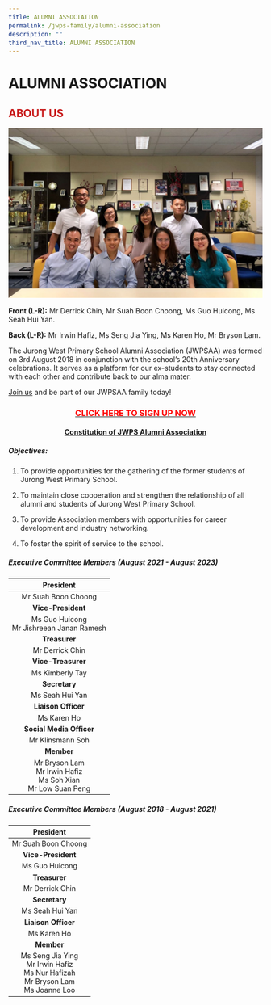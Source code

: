 ```yaml
---
title: ALUMNI ASSOCIATION
permalink: /jwps-family/alumni-association
description: ""
third_nav_title: ALUMNI ASSOCIATION
---
```

# ALUMNI ASSOCIATION
## <span style = "color: #c81b1b"> <b>ABOUT US</b> </span> 

![](/images/JWPS%20Family/Group%20Photo.jpeg)

**Front (L-R):** Mr Derrick Chin, Mr Suah Boon Choong, Ms Guo Huicong, Ms Seah Hui Yan.

**Back (L-R):** Mr Irwin Hafiz, Ms Seng Jia Ying, Ms Karen Ho, Mr Bryson Lam.

  
The Jurong West Primary School Alumni Association (JWPSAA) was formed on 3rd August 2018 in conjunction with the school’s 20th Anniversary celebrations. It serves as a platform for our ex-students to stay connected with each other and contribute back to our alma mater.

<a href="/jwps-family/ALUMNI-ASSOCIATION/membership" target = "_blank">Join us</a> and be part of our JWPSAA family today!

<h3><p style="text-align: center"><a href="/jwps-family/ALUMNI-ASSOCIATION/membership" target = "_blank"><font color="#ff0000">CLICK HERE TO SIGN UP NOW</font></a></p></h3>

<h4><p style="text-align: center;"><a href="/files/JWPS%20Family/Constitution%20of%20JWPS%20Alumni%20Association.pdf" target = "_blank">Constitution of JWPS Alumni Association</a></p></h4>

##### Objectives:

1.  To provide opportunities for the gathering of the former students of Jurong West Primary School.
    
2.  To maintain close cooperation and strengthen the relationship of all alumni and students of Jurong West Primary School.
    
3.  To provide Association members with opportunities for career development and industry networking.
    
4.  To foster the spirit of service to the school.
    
##### Executive Committee Members (August 2021 - August 2023)

|                           **President**                           |
|:------------------------------------------------------------------:|
|                         Mr Suah Boon Choong                        |
|                         **Vice-President**                        |
|             Ms Guo Huicong<br>Mr Jishreean Janan Ramesh            |
|                           **Treasurer**                           |
|                           Mr Derrick Chin                          |
|                        **Vice-Treasurer**                        |
|                            Ms Kimberly Tay                         |
|                           **Secretary**                           |
|                           Ms Seah Hui Yan                          |
|                        **Liaison Officer**                        |
|                             Ms Karen Ho                            |
|                     **Social Media Officer**                     |
|                           Mr Klinsmann Soh                         |
|                             **Member**                            |
| Mr Bryson Lam<br>Mr Irwin Hafiz<br>Ms Soh Xian<br>Mr Low Suan Peng |

##### Executive Committee Members (August 2018 - August 2021)

|                                        **President**                                        |
|:---------------------------------------------------------------------------------------:|
|                                   Mr Suah Boon Choong                                   |
|                                      **Vice-President**                                    |
|                                      Ms Guo Huicong                                     |
|                                         **Treasurer**                                       |
|                                      Mr Derrick Chin                                    |
|                                        **Secretary**                                       |
|                                      Ms Seah Hui Yan                                    |
|                                      **Liaison Officer**                                    |
|                                        Ms Karen Ho                                      |
|                                          **Member**                                         |
|  Ms Seng Jia Ying<br>Mr Irwin Hafiz<br>Ms Nur Hafizah<br>Mr Bryson Lam<br>Ms Joanne Loo |